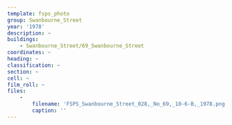 ```yaml
---
template: fsps_photo
group: Swanbourne_Street
year: '1978'
description: ~
buildings:
    - Swanbourne_Street/69_Swanbourne_Street
coordinates: ~
heading: ~
classification: ~
section: ~
cell: ~
film_roll: ~
files:
    -
        filename: 'FSPS_Swanbourne_Street_028,_No_69,_10-6-B,_1978.png'
        caption: ''
---
```

